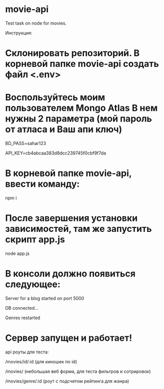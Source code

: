 # movie-api
Test task on node for movies. 


Инструкция:

Склонировать репозиторий.
В корневой папке movie-api создать файл <.env>
==============================================

Воспользуйтесь моим пользователем Mongo Atlas
В нем нужны 2 параметра (мой пароль от атласа и Ваш апи ключ)
=============================================================

BD_PASS=sahar123

API_KEY=cb4abcaa383d8dcc239745f0cbf9f7da

В корневой папке movie-api, ввести команду:
===========================================
npm i

После завершения установки зависимостей, там же запустить скрипт app.js
=======================================================================
node app.js

В консоли должно появиться следующее:
=====================================

Server for a blog started on port  5000

DB connected...

Genres restarted


Сервер запущен и работает!
==========================

api роуты для теста:

/movies/id/:id (для киношек по id)

/movies/ (небольшая веб форма, для теста фильтров и сотрировок)

/movies/genre/:id (роут с подсчетом рейтинга для жанра)
